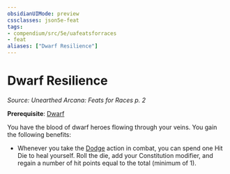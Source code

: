 ```yaml
---
obsidianUIMode: preview
cssclasses: json5e-feat
tags:
- compendium/src/5e/uafeatsforraces
- feat
aliases: ["Dwarf Resilience"]
---
```

# Dwarf Resilience
*Source: Unearthed Arcana: Feats for Races p. 2*  

**Prerequisite**: [Dwarf](/Systems/5e/races/dwarf.md)

You have the blood of dwarf heroes flowing through your veins. You gain the following benefits:

- Whenever you take the [Dodge](/Systems/5e/rules/actions.md#Dodge) action in combat, you can spend one Hit Die to heal yourself. Roll the die, add your Constitution modifier, and regain a number of hit points equal to the total (minimum of 1).